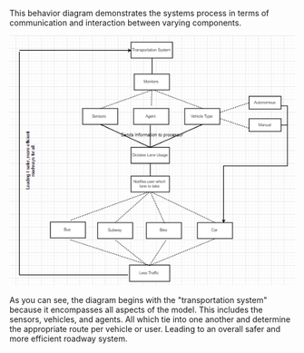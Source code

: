 This behavior diagram demonstrates the systems process in terms of communication and interaction between varying components. 

![behavir Diagram](../images/behavior_diagram.png)

As you can see, the diagram begins with the "transportation system" because it encompasses all aspects of the model. This includes the sensors, vehicles, and agents. All which tie into one another and determine the appropriate route per vehicle or user. Leading to an overall safer and more efficient roadway system.